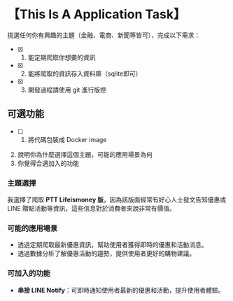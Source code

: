 # 【This Is A Application Task】

挑選任何你有興趣的主題（金融、電商、新聞等皆可），完成以下需求：

- [X] 1. 能定期爬取你想要的資訊
- [X] 2. 能將爬取的資訊存入資料庫（sqlite即可）
- [X] 3. 開發過程請使用 git 進行版控

## 可選功能

- [ ] 1. 將代碼包裝成 Docker image
2. 說明你為什麼選擇這個主題，可能的應用場景為何
3. 你覺得合適加入的功能

### 主題選擇

我選擇了爬取 **PTT Lifeismoney 版**，因為該版面經常有好心人士發文告知優惠或 LINE 贈點活動等資訊，這些信息對於消費者來說非常有價值。

### 可能的應用場景

- 透過定期爬取最新優惠資訊，幫助使用者獲得即時的優惠和活動消息。
- 透過數據分析了解優惠活動的趨勢，提供使用者更好的購物建議。

### 可加入的功能

- **串接 LINE Notify**：可即時通知使用者最新的優惠和活動，提升使用者體驗。
